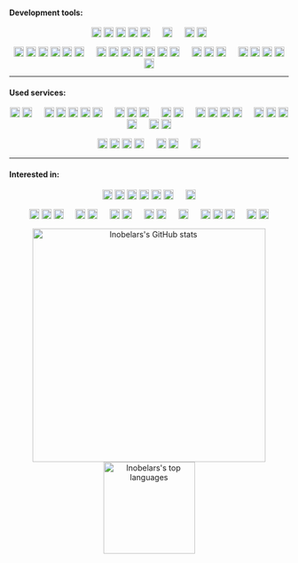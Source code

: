 <!-- 
  inobelar/inobelar is a special repository because its `README.md` (this file) appears on GitHub profile.

  References:
    - Icons sources:
      - https://github.com/simple-icons/simple-icons (https://simpleicons.org)
    - Spaces:
      - https://stackoverflow.com/a/8515417/
-->

#### Development tools:

<p align="center">
  <img alt="C"               height="18px" width="18px" src="https://cdn.jsdelivr.net/npm/simple-icons@v3/icons/c.svg" />
  <img alt="C++"             height="18px" width="18px" src="https://cdn.jsdelivr.net/npm/simple-icons@v3/icons/cplusplus.svg" />
  <img alt="Qt"              height="18px" width="18px" src="https://cdn.jsdelivr.net/npm/simple-icons@v3/icons/qt.svg" />
  <img alt="Lua"             height="18px" width="18px" src="https://cdn.jsdelivr.net/npm/simple-icons@v3/icons/lua.svg" />
  <img alt="WebAssembly"     height="18px" width="18px" src="https://cdn.jsdelivr.net/npm/simple-icons@v3/icons/webassembly.svg" />
  &emsp;
  <img alt="OpenGL"          height="18px" width="18px" src="https://cdn.jsdelivr.net/npm/simple-icons@v3/icons/opengl.svg" />
  &emsp;
  <img alt="Markdown"        height="18px" width="18px" src="https://cdn.jsdelivr.net/npm/simple-icons@v3/icons/markdown.svg" />
  <img alt="LaTeX"           height="18px" width="18px" src="https://cdn.jsdelivr.net/npm/simple-icons@v3/icons/latex.svg" />
</p>

<p align="center">
  <img alt="Linux"           height="18px" width="18px" src="https://cdn.jsdelivr.net/npm/simple-icons@v3/icons/linux.svg" />
  <img alt="X.Org"           height="18px" width="18px" src="https://cdn.jsdelivr.net/npm/simple-icons@v3/icons/x-dot-org.svg" />
  <img alt="GNU"             height="18px" width="18px" src="https://cdn.jsdelivr.net/npm/simple-icons@v3/icons/gnu.svg" />
  <img alt="Debian"          height="18px" width="18px" src="https://cdn.jsdelivr.net/npm/simple-icons@v3/icons/debian.svg" />
  <img alt="Ubuntu"          height="18px" width="18px" src="https://cdn.jsdelivr.net/npm/simple-icons@v3/icons/ubuntu.svg" />
  <img alt="KDE"             height="18px" width="18px" src="https://cdn.jsdelivr.net/npm/simple-icons@v3/icons/kde.svg" />
  &emsp;
  <img alt="Bash"            height="18px" width="18px" src="https://cdn.jsdelivr.net/npm/simple-icons@v3/icons/gnubash.svg" /> <!-- TODO: ZSH -->
  <img alt="Git"             height="18px" width="18px" src="https://cdn.jsdelivr.net/npm/simple-icons@v3/icons/git.svg" />
  <img alt="CMake"           height="18px" width="18px" src="https://cdn.jsdelivr.net/npm/simple-icons@v3/icons/cmake.svg" /> <!-- TODO: QMake -->
  <img alt="QEMU"            height="18px" width="18px" src="https://cdn.jsdelivr.net/npm/simple-icons@v3/icons/qemu.svg" />
  <img alt="LLVM"            height="18px" width="18px" src="https://cdn.jsdelivr.net/npm/simple-icons@v3/icons/llvm.svg" />
  <img alt="curl"            height="18px" width="18px" src="https://cdn.jsdelivr.net/npm/simple-icons@v3/icons/curl.svg" /> <!-- or wget? :) -->
  <img alt="Sublime Text"    height="18px" width="18px" src="https://cdn.jsdelivr.net/npm/simple-icons@v3/icons/sublimetext.svg" />
  &emsp;
  <img alt="Google Chrome"   height="18px" width="18px" src="https://cdn.jsdelivr.net/npm/simple-icons@v3/icons/googlechrome.svg" />
  <img alt="Firefox"         height="18px" width="18px" src="https://cdn.jsdelivr.net/npm/simple-icons@v3/icons/firefoxbrowser.svg" />
  <img alt="Opera"           height="18px" width="18px" src="https://cdn.jsdelivr.net/npm/simple-icons@v3/icons/opera.svg" />
  &emsp;
  <img alt="Adobe Photoshop" height="18px" width="18px" src="https://cdn.jsdelivr.net/npm/simple-icons@v3/icons/adobephotoshop.svg" />
  <img alt="Blender"         height="18px" width="18px" src="https://cdn.jsdelivr.net/npm/simple-icons@v3/icons/blender.svg" />
  <img alt="LibreOffice"     height="18px" width="18px" src="https://cdn.jsdelivr.net/npm/simple-icons@v3/icons/libreoffice.svg" />
  <img alt="VLC"             height="18px" width="18px" src="https://cdn.jsdelivr.net/npm/simple-icons@v3/icons/vlcmediaplayer.svg" />
  <img alt="OBS Studio"      height="18px" width="18px" src="https://cdn.jsdelivr.net/npm/simple-icons@v3/icons/obsstudio.svg" />
</p>

-----

#### Used services:

<p align="center">
  <img alt="Google"          height="18px" width="18px" src="https://cdn.jsdelivr.net/npm/simple-icons@v3/icons/google.svg" />
  <img alt="GMail"           height="18px" width="18px" src="https://cdn.jsdelivr.net/npm/simple-icons@v3/icons/gmail.svg" />
  &emsp;
  <img alt="RSS"             height="18px" width="18px" src="https://cdn.jsdelivr.net/npm/simple-icons@v3/icons/rss.svg" />
  <img alt="Feedly"          height="18px" width="18px" src="https://cdn.jsdelivr.net/npm/simple-icons@v3/icons/feedly.svg" />
  <img alt="Habr"            height="18px" width="18px" src="https://cdn.jsdelivr.net/npm/simple-icons@v3/icons/habr.svg" />
  <img alt="Medium"          height="18px" width="18px" src="https://cdn.jsdelivr.net/npm/simple-icons@v3/icons/medium.svg" />
  <img alt="Dev.to"          height="18px" width="18px" src="https://cdn.jsdelivr.net/npm/simple-icons@v3/icons/dev-dot-to.svg" />
  &emsp;
  <img alt="YouTube"         height="18px" width="18px" src="https://cdn.jsdelivr.net/npm/simple-icons@v3/icons/youtube.svg" />
  <img alt="Vimeo"           height="18px" width="18px" src="https://cdn.jsdelivr.net/npm/simple-icons@v3/icons/vimeo.svg" />
  <img alt="Twitch"          height="18px" width="18px" src="https://cdn.jsdelivr.net/npm/simple-icons@v3/icons/twitch.svg" />
  &emsp;
  <img alt="SoundCloud"      height="18px" width="18px" src="https://cdn.jsdelivr.net/npm/simple-icons@v3/icons/soundcloud.svg" />
  <img alt="Shazam"          height="18px" width="18px" src="https://cdn.jsdelivr.net/npm/simple-icons@v3/icons/shazam.svg" />
  &emsp;
  <img alt="StackOverflow"   height="18px" width="18px" src="https://cdn.jsdelivr.net/npm/simple-icons@v3/icons/stackoverflow.svg" />
  <img alt="GitHub"          height="18px" width="18px" src="https://cdn.jsdelivr.net/npm/simple-icons@v3/icons/github.svg" />
  <img alt="GitLab"          height="18px" width="18px" src="https://cdn.jsdelivr.net/npm/simple-icons@v3/icons/gitlab.svg" />
  <img alt="LinkedIn"        height="18px" width="18px" src="https://cdn.jsdelivr.net/npm/simple-icons@v3/icons/linkedin.svg" />
  &emsp;
  <img alt="Steam"           height="18px" width="18px" src="https://cdn.jsdelivr.net/npm/simple-icons@v3/icons/steam.svg" />
  <img alt="DeviantArt"      height="18px" width="18px" src="https://cdn.jsdelivr.net/npm/simple-icons@v3/icons/deviantart.svg" />
  <img alt="VKontakte"       height="18px" width="18px" src="https://cdn.jsdelivr.net/npm/simple-icons@v3/icons/vk.svg" />
  <img alt="Instagram"       height="18px" width="18px" src="https://cdn.jsdelivr.net/npm/simple-icons@v3/icons/instagram.svg" />
  &emsp;
  <img alt="Telegram"        height="18px" width="18px" src="https://cdn.jsdelivr.net/npm/simple-icons@v3/icons/telegram.svg" />
  <img alt="Skype"           height="18px" width="18px" src="https://cdn.jsdelivr.net/npm/simple-icons@v3/icons/skype.svg" />
</p>

<p align="center">
  <img alt="Android"         height="18px" width="18px" src="https://cdn.jsdelivr.net/npm/simple-icons@v3/icons/android.svg" />
  <img alt="Intel"           height="18px" width="18px" src="https://cdn.jsdelivr.net/npm/simple-icons@v3/icons/intel.svg" />
  <img alt="NVidia"          height="18px" width="18px" src="https://cdn.jsdelivr.net/npm/simple-icons@v3/icons/nvidia.svg" />
  <img alt="Oculus"          height="18px" width="18px" src="https://cdn.jsdelivr.net/npm/simple-icons@v3/icons/oculus.svg" />
  &emsp;
  <img alt="McDonalds"       height="18px" width="18px" src="https://cdn.jsdelivr.net/npm/simple-icons@v3/icons/mcdonalds.svg" />
  <img alt="Pepsi"           height="18px" width="18px" src="https://cdn.jsdelivr.net/npm/simple-icons@v3/icons/pepsi.svg" />
  &emsp;
  <img alt="DHL"             height="18px" width="18px" src="https://cdn.jsdelivr.net/npm/simple-icons@v3/icons/dhl.svg" />
</p>

-----

#### Interested in:

<p align="center">
  <img alt="Haskell"         height="18px" width="18px" src="https://cdn.jsdelivr.net/npm/simple-icons@v3/icons/haskell.svg" />
  <img alt="Rust"            height="18px" width="18px" src="https://cdn.jsdelivr.net/npm/simple-icons@v3/icons/rust.svg" />
  <img alt="Scala"           height="18px" width="18px" src="https://cdn.jsdelivr.net/npm/simple-icons@v3/icons/scala.svg" />
  <img alt="Haxe"            height="18px" width="18px" src="https://cdn.jsdelivr.net/npm/simple-icons@v3/icons/haxe.svg" />
  <img alt="Ruby"            height="18px" width="18px" src="https://cdn.jsdelivr.net/npm/simple-icons@v3/icons/ruby.svg" />
  <img alt="TypeScript"      height="18px" width="18px" src="https://cdn.jsdelivr.net/npm/simple-icons@v3/icons/typescript.svg" />
  &emsp;
  <img alt="WebGL"           height="18px" width="18px" src="https://cdn.jsdelivr.net/npm/simple-icons@v3/icons/webgl.svg" />
</p>

<p align="center">
  <img alt="Flutter"         height="18px" width="18px" src="https://cdn.jsdelivr.net/npm/simple-icons@v3/icons/flutter.svg" />
  <img alt="Jekyll"          height="18px" width="18px" src="https://cdn.jsdelivr.net/npm/simple-icons@v3/icons/jekyll.svg" />
  <img alt="Unreal Engine"   height="18px" width="18px" src="https://cdn.jsdelivr.net/npm/simple-icons@v3/icons/unrealengine.svg" />
  &emsp;
  <img alt="ArchLinux"       height="18px" width="18px" src="https://cdn.jsdelivr.net/npm/simple-icons@v3/icons/archlinux.svg" />
  <img alt="AwesomeWM"       height="18px" width="18px" src="https://cdn.jsdelivr.net/npm/simple-icons@v3/icons/awesomewm.svg" />
  &emsp;
  <img alt="Raspberry Pi"    height="18px" width="18px" src="https://cdn.jsdelivr.net/npm/simple-icons@v3/icons/raspberrypi.svg" />
  <img alt="Arduino"         height="18px" width="18px" src="https://cdn.jsdelivr.net/npm/simple-icons@v3/icons/arduino.svg" />
  &emsp;
  <img alt="Slack"           height="18px" width="18px" src="https://cdn.jsdelivr.net/npm/simple-icons@v3/icons/slack.svg" />
  <img alt="Grafana"         height="18px" width="18px" src="https://cdn.jsdelivr.net/npm/simple-icons@v3/icons/grafana.svg" />
  &emsp;
  <img alt="NeoVim"          height="18px" width="18px" src="https://cdn.jsdelivr.net/npm/simple-icons@v3/icons/neovim.svg" />
  &emsp;
  <img alt="Adobe Illustrator" height="18px" width="18px" src="https://cdn.jsdelivr.net/npm/simple-icons@v3/icons/adobeillustrator.svg" />
  <img alt="Rhinoceros"        height="18px" width="18px" src="https://cdn.jsdelivr.net/npm/simple-icons@v3/icons/rhinoceros.svg" />
  <img alt="Houdini"           height="18px" width="18px" src="https://cdn.jsdelivr.net/npm/simple-icons@v3/icons/houdini.svg" />
  &emsp;
  <img alt="SpaceX"            height="18px" width="18px" src="https://cdn.jsdelivr.net/npm/simple-icons@v3/icons/spacex.svg" />
  <img alt="Tesla"             height="18px" width="18px" src="https://cdn.jsdelivr.net/npm/simple-icons@v3/icons/tesla.svg" />
</p>

<!-- Status codes (notice special sizes - to make blocks look the same by height -->
<p align="center">
  <a href="https://github.com/anuraghazra/github-readme-stats">
    <img alt="Inobelars's GitHub stats"  width="420"  src="https://github-readme-stats.vercel.app/api?username=inobelar&show_icons=true&theme=react"/>
    <img alt="Inobelars's top languages" height="165" src="https://github-readme-stats.vercel.app/api/top-langs/?username=inobelar&theme=react&layout=compact"/>
  </a>
</p>

<!--
**inobelar/inobelar** is a ✨ _special_ ✨ repository because its `README.md` (this file) appears on your GitHub profile.

Here are some ideas to get you started:

- 🔭 I’m currently working on ...
- 🌱 I’m currently learning ...
- 👯 I’m looking to collaborate on ...
- 🤔 I’m looking for help with ...
- 💬 Ask me about ...
- 📫 How to reach me: ...
- 😄 Pronouns: ...
- ⚡ Fun fact: ...
-->
